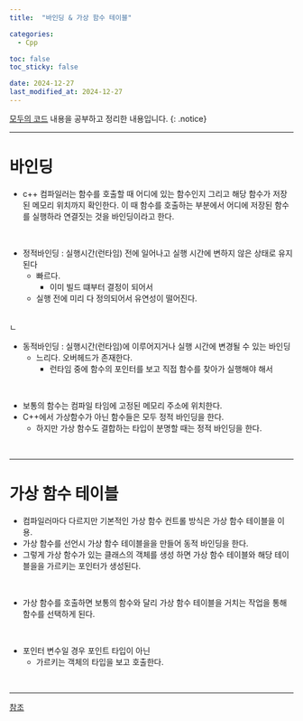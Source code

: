 ```yaml
---
title:  "바인딩 & 가상 함수 테이블" 

categories:
  - Cpp

toc: false
toc_sticky: false

date: 2024-12-27
last_modified_at: 2024-12-27
---
```


[모두의 코드](https://modoocode.com/135) 내용을 공부하고 정리한 내용입니다.
{: .notice}

---

# 바인딩

* c++ 컴파일러는 함수를 호출할 때 어디에 있는 함수인지 그리고 해당 함수가 저장된 메모리 위치까지 확인한다.
이 때 함수를 호출하는 부분에서 어디에 저장된 함수를 실행하라 연결짓는 것을 바인딩이라고 한다.

<br/>

* 정적바인딩 : 실행시간(런타임) 전에 일어나고 실행 시간에 변하지 않은 상태로 유지된다
    * 빠르다.
        * 이미 빌드 떄부터 결정이 되어서
    * 실행 전에 미리 다 정의되어서 유연성이 떨어진다.

<br/>ㄴ

* 동적바인딩 : 실행시간(런타임)에 이루어지거나 실행 시간에 변경될 수 있는 바인딩
    * 느리다. 오버헤드가 존재한다.
        * 런타임 중에 함수의 포인터를 보고 직접 함수를 찾아가 실행해야 해서

<br/>

* 보통의 함수는 컴파일 타임에 고정된 메모리 주소에 위치한다. 
* C++에서 가상함수가 아닌 함수들은 모두 정적 바인딩을 한다.
    * 하지만 가상 함수도 결합하는 타입이 분명할 때는 정적 바인딩을 한다.

<br/>

---

# 가상 함수 테이블

* 컴파일러마다 다르지만 기본적인 가상 함수 컨트롤 방식은 가상 함수 테이블을 이용.
* 가상 함수를 선언시 가상 함수 테이블을을 만들어 동적 바인딩을 한다.
* 그렇게 가상 함수가 있는 클래스의 객체를 생성 하면 가상 함수 테이블와 해당 테이블을을 가르키는 포인터가 생성된다.

<br/>

* 가상 함수를 호출하면 보통의 함수와 달리 가상 함수 테이블을 거치는 작업을 통해 함수를 선택하게 된다.

<br/>

* 포인터 변수일 경우 포인트 타입이 아닌
    * 가르키는 객체의 타입을 보고 호출한다.

<br/>

---

[참조](https://www.tcpschool.com/php/php_oop_binding)

<br/>